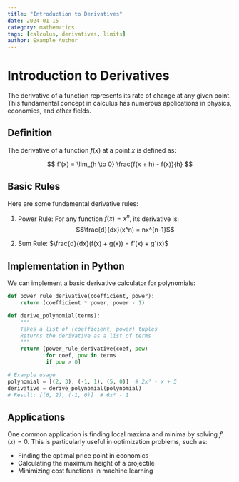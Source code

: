 ```yaml
---
title: "Introduction to Derivatives"
date: 2024-01-15
category: mathematics
tags: [calculus, derivatives, limits]
author: Example Author
---
```


# Introduction to Derivatives

The derivative of a function represents its rate of change at any given point. This fundamental concept in calculus has numerous applications in physics, economics, and other fields.

## Definition

The derivative of a function $f(x)$ at a point $x$ is defined as:

$$
f'(x) = \lim_{h \to 0} \frac{f(x + h) - f(x)}{h}
$$

## Basic Rules

Here are some fundamental derivative rules:

1. Power Rule: For any function $f(x) = x^n$, its derivative is:
   $$\frac{d}{dx}(x^n) = nx^{n-1}$$

2. Sum Rule: $\frac{d}{dx}(f(x) + g(x)) = f'(x) + g'(x)$

## Implementation in Python

We can implement a basic derivative calculator for polynomials:

```python
def power_rule_derivative(coefficient, power):
    return (coefficient * power, power - 1)

def derive_polynomial(terms):
    """
    Takes a list of (coefficient, power) tuples
    Returns the derivative as a list of terms
    """
    return [power_rule_derivative(coef, pow) 
            for coef, pow in terms 
            if pow > 0]

# Example usage
polynomial = [(2, 3), (-1, 1), (5, 0)]  # 2x³ - x + 5
derivative = derive_polynomial(polynomial)
# Result: [(6, 2), (-1, 0)]  # 6x² - 1
```

## Applications

One common application is finding local maxima and minima by solving $f'(x) = 0$. This is particularly useful in optimization problems, such as:

- Finding the optimal price point in economics
- Calculating the maximum height of a projectile
- Minimizing cost functions in machine learning